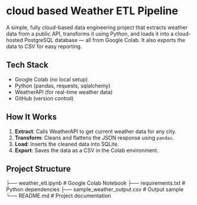 # cloud based Weather ETL Pipeline
A simple, fully cloud-based data engineering project that extracts weather data from a public API, transforms it using Python, and loads it into a cloud-hosted PostgreSQL database — all from Google Colab. It also exports the data to CSV for easy reporting.

## Tech Stack
- Google Colab (no local setup)
- Python (pandas, requests, sqlalchemy)
- WeatherAPI (for real-time weather data)
- GitHub (version control)

## How It Works
1. **Extract**: Calls WeatherAPI to get current weather data for any city.
2. **Transform**: Cleans and flattens the JSON response using `pandas`.
3. **Load**: Inserts the cleaned data into SQLite.
4. **Export**: Saves the data as a CSV in the Colab environment.

## Project Structure
├── weather_etl.ipynb # Google Colab Notebook
├── requirements.txt # Python dependencies
├── sample_weather_output.csv # Output sample
└── README.md # Project documentation
